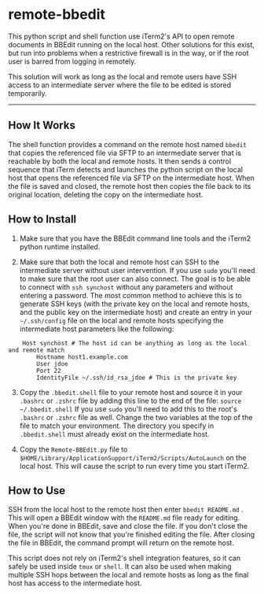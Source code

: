 # remote-bbedit
This python script and shell function use iTerm2's API to open remote documents in BBEdit running on the local host. Other solutions for this exist, but run into problems when a restrictive firewall is in the way, or if the root user is barred from logging in remotely.

This solution will work as long as the local and remote users have SSH access to an intermediate server where the file to be edited is stored temporarily.

---

## How It Works ##

The shell function provides a command on the remote host named `bbedit` that copies the referenced file via SFTP to an intermediate server that is reachable by both the local and remote hosts. It then sends a control sequence that iTerm detects and launches the python script on the local host that opens the referenced file via SFTP on the intermediate host. When the file is saved and closed, the remote host then copies the file back to its original location, deleting the copy on the intermediate host.

## How to Install ##

1. Make sure that you have the BBEdit command line tools and the iTerm2 python runtime installed.

2. Make sure that both the local and remote host can SSH to the intermediate server without user intervention. If you use `sudo` you'll need to make sure that the root user can also connect. The goal is to be able to connect with `ssh synchost` without any parameters and without entering a password. The most common method to achieve this is to generate SSH keys (with the private key on the local and remote hosts, and the public key on the intermediate host) and create an entry in your `~/.ssh/config` file on the local and remote hosts specifying the intermediate host parameters like the following:

```
	Host synchost # The host id can be anything as long as the local and remote match
		Hostname host1.example.com
		User jdoe
		Port 22
		IdentityFile ~/.ssh/id_rsa_jdoe # This is the private key
```


3. Copy the `.bbedit.shell` file to your remote host and source it in your `.bashrc` or `.zshrc` file by adding this line to the end of the file: `source ~/.bbedit.shell`  If you use `sudo` you'll need to add this to the root's `.bashrc` or `.zshrc` file as well. Change the two variables at the top of the file to match your environment. The directory you specify in `.bbedit.shell` must already exist on the intermediate host.

4. Copy the `Remote-BBEdit.py` file to `$HOME/Library/ApplicationSupport/iTerm2/Scripts/AutoLaunch` on the local host. This will cause the script to run every time you start iTerm2.

## How to Use ##

SSH from the local host to the remote host then enter `bbedit README.md` . This will open a BBEdit window with the `README.md` file ready for editing. When you're done in BBEdit, save and close the file. If you don't close the file, the script will not know that you're finished editing the file. After closing the file in BBEdit, the command prompt will return on the remote host.

This script does not rely on iTerm2's shell integration features, so it can safely be used inside `tmux` or `shell`. It can also be used when making multiple SSH hops between the local and remote hosts as long as the final host has access to the intermediate host.